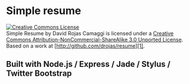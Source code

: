 # Simple resume

[![Creative Commons License](http://i.creativecommons.org/l/by-nc-sa/3.0/88x31.png)][0]  
Simple Resume by David Rojas Camaggi is licensed under a [Creative Commons Attribution-NonCommercial-ShareAlike 3.0 Unported License][0].  
Based on a work at [http://github.com/drojas/resume][1].

[0]: http://creativecommons.org/licenses/by-nc-sa/3.0/
[1]: http://github.com/drojas/resume

## Built with Node.js / Express / Jade / Stylus / Twitter Bootstrap
